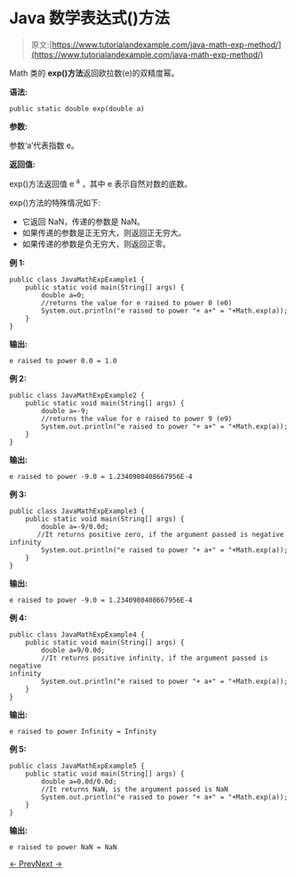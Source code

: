 # Java 数学表达式()方法

> 原文:[https://www.tutorialandexample.com/java-math-exp-method/](https://www.tutorialandexample.com/java-math-exp-method/)

Math 类的 **exp()方法**返回欧拉数(e)的双精度幂。

**语法:**

```
public static double exp(double a)
```

**参数:**

参数‘a’代表指数 e。

**返回值:**

exp()方法返回值 e <sup>a</sup> ，其中 e 表示自然对数的底数。

exp()方法的特殊情况如下:

*   它返回 NaN，传递的参数是 NaN。
*   如果传递的参数是正无穷大，则返回正无穷大。
*   如果传递的参数是负无穷大，则返回正零。

**例 1:**

```
public class JavaMathExpExample1 {
    public static void main(String[] args) {
        double a=0;
        //returns the value for e raised to power 0 (e0)
        System.out.println("e raised to power "+ a+" = "+Math.exp(a));
    }
}
```

**输出:**

```
e raised to power 0.0 = 1.0
```

**例 2:**

```
public class JavaMathExpExample2 {
    public static void main(String[] args) {
        double a=-9;
        //returns the value for e raised to power 9 (e9)
        System.out.println("e raised to power "+ a+" = "+Math.exp(a));
    }
}
```

**输出:**

```
e raised to power -9.0 = 1.2340980408667956E-4
```

**例 3:**

```
public class JavaMathExpExample3 {
    public static void main(String[] args) {
        double a=-9/0.0d;
       //It returns positive zero, if the argument passed is negative infinity
        System.out.println("e raised to power "+ a+" = "+Math.exp(a));
    }
}
```

**输出:**

```
e raised to power -9.0 = 1.2340980408667956E-4
```

**例 4:**

```
public class JavaMathExpExample4 {
    public static void main(String[] args) {
        double a=9/0.0d;
        //It returns positive infinity, if the argument passed is negative
infinity
        System.out.println("e raised to power "+ a+" = "+Math.exp(a));
    }
}
```

**输出:**

```
e raised to power Infinity = Infinity
```

**例 5:**

```
public class JavaMathExpExample5 {
    public static void main(String[] args) {
        double a=0.0d/0.0d;
        //It returns NaN, is the argument passed is NaN
        System.out.println("e raised to power "+ a+" = "+Math.exp(a));
    }
}
```

**输出:**

```
e raised to power NaN = NaN
```

[← Prev](https://www.tutorialandexample.com/java-math-decrementexact-method/)[Next →](https://www.tutorialandexample.com/java-math-expm1-method/)